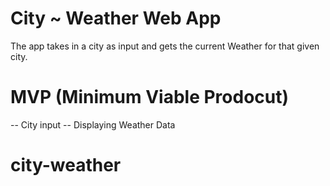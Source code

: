 
# City ~ Weather Web App

The app takes in a city as input and gets the current Weather for that given city.

# MVP (Minimum Viable Prodocut)
-- City input 
-- Displaying Weather Data


# city-weather
